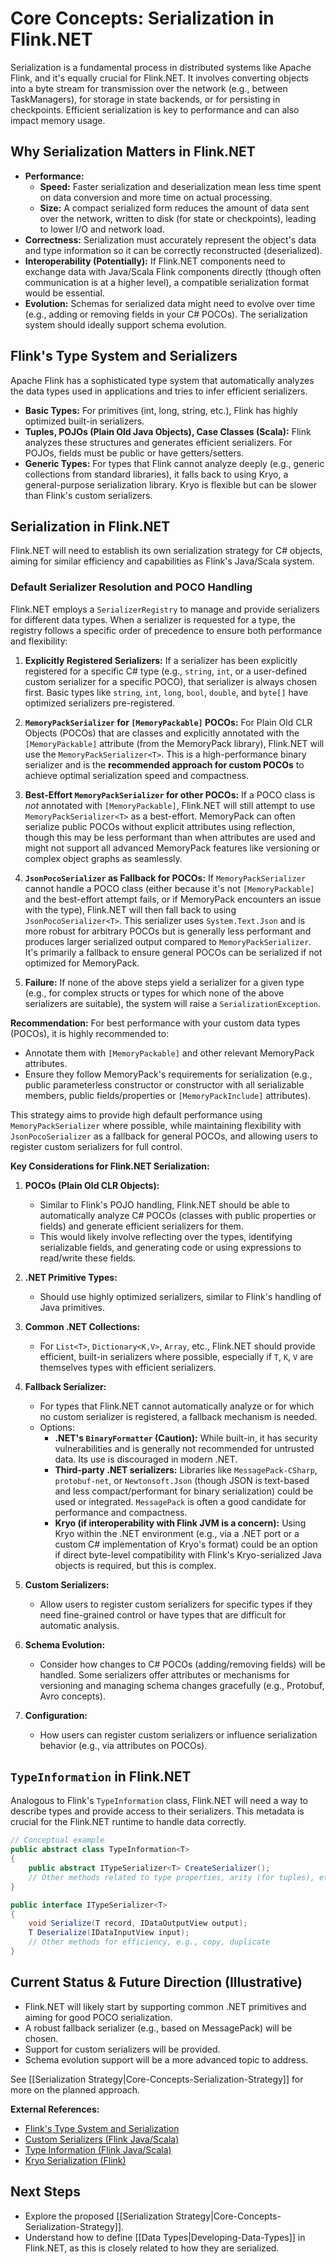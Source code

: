 # Core Concepts: Serialization in Flink.NET

Serialization is a fundamental process in distributed systems like Apache Flink, and it's equally crucial for Flink.NET. It involves converting objects into a byte stream for transmission over the network (e.g., between TaskManagers), for storage in state backends, or for persisting in checkpoints. Efficient serialization is key to performance and can also impact memory usage.

## Why Serialization Matters in Flink.NET

*   **Performance:**
    *   **Speed:** Faster serialization and deserialization mean less time spent on data conversion and more time on actual processing.
    *   **Size:** A compact serialized form reduces the amount of data sent over the network, written to disk (for state or checkpoints), leading to lower I/O and network load.
*   **Correctness:** Serialization must accurately represent the object's data and type information so it can be correctly reconstructed (deserialized).
*   **Interoperability (Potentially):** If Flink.NET components need to exchange data with Java/Scala Flink components directly (though often communication is at a higher level), a compatible serialization format would be essential.
*   **Evolution:** Schemas for serialized data might need to evolve over time (e.g., adding or removing fields in your C# POCOs). The serialization system should ideally support schema evolution.

## Flink's Type System and Serializers

Apache Flink has a sophisticated type system that automatically analyzes the data types used in applications and tries to infer efficient serializers.

*   **Basic Types:** For primitives (int, long, string, etc.), Flink has highly optimized built-in serializers.
*   **Tuples, POJOs (Plain Old Java Objects), Case Classes (Scala):** Flink analyzes these structures and generates efficient serializers. For POJOs, fields must be public or have getters/setters.
*   **Generic Types:** For types that Flink cannot analyze deeply (e.g., generic collections from standard libraries), it falls back to using Kryo, a general-purpose serialization library. Kryo is flexible but can be slower than Flink's custom serializers.

## Serialization in Flink.NET

Flink.NET will need to establish its own serialization strategy for C# objects, aiming for similar efficiency and capabilities as Flink's Java/Scala system.

### Default Serializer Resolution and POCO Handling

Flink.NET employs a `SerializerRegistry` to manage and provide serializers for different data types. When a serializer is requested for a type, the registry follows a specific order of precedence to ensure both performance and flexibility:

1.  **Explicitly Registered Serializers:** If a serializer has been explicitly registered for a specific C# type (e.g., `string`, `int`, or a user-defined custom serializer for a specific POCO), that serializer is always chosen first. Basic types like `string`, `int`, `long`, `bool`, `double`, and `byte[]` have optimized serializers pre-registered.

2.  **`MemoryPackSerializer` for `[MemoryPackable]` POCOs:** For Plain Old CLR Objects (POCOs) that are classes and explicitly annotated with the `[MemoryPackable]` attribute (from the MemoryPack library), Flink.NET will use the `MemoryPackSerializer<T>`. This is a high-performance binary serializer and is the **recommended approach for custom POCOs** to achieve optimal serialization speed and compactness.

3.  **Best-Effort `MemoryPackSerializer` for other POCOs:** If a POCO class is *not* annotated with `[MemoryPackable]`, Flink.NET will still attempt to use `MemoryPackSerializer<T>` as a best-effort. MemoryPack can often serialize public POCOs without explicit attributes using reflection, though this may be less performant than when attributes are used and might not support all advanced MemoryPack features like versioning or complex object graphs as seamlessly.

4.  **`JsonPocoSerializer` as Fallback for POCOs:** If `MemoryPackSerializer` cannot handle a POCO class (either because it's not `[MemoryPackable]` and the best-effort attempt fails, or if MemoryPack encounters an issue with the type), Flink.NET will then fall back to using `JsonPocoSerializer<T>`. This serializer uses `System.Text.Json` and is more robust for arbitrary POCOs but is generally less performant and produces larger serialized output compared to `MemoryPackSerializer`. It's primarily a fallback to ensure general POCOs can be serialized if not optimized for MemoryPack.

5.  **Failure:** If none of the above steps yield a serializer for a given type (e.g., for complex structs or types for which none of the above serializers are suitable), the system will raise a `SerializationException`.

**Recommendation:** For best performance with your custom data types (POCOs), it is highly recommended to:
*   Annotate them with `[MemoryPackable]` and other relevant MemoryPack attributes.
*   Ensure they follow MemoryPack's requirements for serialization (e.g., public parameterless constructor or constructor with all serializable members, public fields/properties or `[MemoryPackInclude]` attributes).

This strategy aims to provide high default performance using `MemoryPackSerializer` where possible, while maintaining flexibility with `JsonPocoSerializer` as a fallback for general POCOs, and allowing users to register custom serializers for full control.

**Key Considerations for Flink.NET Serialization:**

1.  **POCOs (Plain Old CLR Objects):**
    *   Similar to Flink's POJO handling, Flink.NET should be able to automatically analyze C# POCOs (classes with public properties or fields) and generate efficient serializers for them.
    *   This would likely involve reflecting over the types, identifying serializable fields, and generating code or using expressions to read/write these fields.

2.  **.NET Primitive Types:**
    *   Should use highly optimized serializers, similar to Flink's handling of Java primitives.

3.  **Common .NET Collections:**
    *   For `List<T>`, `Dictionary<K,V>`, `Array`, etc., Flink.NET should provide efficient, built-in serializers where possible, especially if `T`, `K`, `V` are themselves types with efficient serializers.

4.  **Fallback Serializer:**
    *   For types that Flink.NET cannot automatically analyze or for which no custom serializer is registered, a fallback mechanism is needed.
    *   Options:
        *   **.NET's `BinaryFormatter` (Caution):** While built-in, it has security vulnerabilities and is generally not recommended for untrusted data. Its use is discouraged in modern .NET.
        *   **Third-party .NET serializers:** Libraries like `MessagePack-CSharp`, `protobuf-net`, or `Newtonsoft.Json` (though JSON is text-based and less compact/performant for binary serialization) could be used or integrated. `MessagePack` is often a good candidate for performance and compactness.
        *   **Kryo (if interoperability with Flink JVM is a concern):** Using Kryo within the .NET environment (e.g., via a .NET port or a custom C# implementation of Kryo's format) could be an option if direct byte-level compatibility with Flink's Kryo-serialized Java objects is required, but this is complex.

5.  **Custom Serializers:**
    *   Allow users to register custom serializers for specific types if they need fine-grained control or have types that are difficult for automatic analysis.

6.  **Schema Evolution:**
    *   Consider how changes to C# POCOs (adding/removing fields) will be handled. Some serializers offer attributes or mechanisms for versioning and managing schema changes gracefully (e.g., Protobuf, Avro concepts).

7.  **Configuration:**
    *   How users can register custom serializers or influence serialization behavior (e.g., via attributes on POCOs).

## `TypeInformation` in Flink.NET

Analogous to Flink's `TypeInformation` class, Flink.NET will need a way to describe types and provide access to their serializers. This metadata is crucial for the Flink.NET runtime to handle data correctly.

```csharp
// Conceptual example
public abstract class TypeInformation<T>
{
    public abstract ITypeSerializer<T> CreateSerializer();
    // Other methods related to type properties, arity (for tuples), etc.
}

public interface ITypeSerializer<T>
{
    void Serialize(T record, IDataOutputView output);
    T Deserialize(IDataInputView input);
    // Other methods for efficiency, e.g., copy, duplicate
}
```

## Current Status & Future Direction (Illustrative)

*   Flink.NET will likely start by supporting common .NET primitives and aiming for good POCO serialization.
*   A robust fallback serializer (e.g., based on MessagePack) will be chosen.
*   Support for custom serializers will be provided.
*   Schema evolution support will be a more advanced topic to address.

See [[Serialization Strategy|Core-Concepts-Serialization-Strategy]] for more on the planned approach.

**External References:**

*   [Flink's Type System and Serialization](https://nightlies.apache.org/flink/flink-docs-stable/docs/dev/datastream/fault-tolerance/serialization/types_serialization/)
*   [Custom Serializers (Flink Java/Scala)](https://nightlies.apache.org/flink/flink-docs-stable/docs/dev/datastream/fault-tolerance/serialization/custom_serializers/)
*   [Type Information (Flink Java/Scala)](https://nightlies.apache.org/flink/flink-docs-stable/docs/dev/api_concepts/#type-information)
*   [Kryo Serialization (Flink)](https://nightlies.apache.org/flink/flink-docs-stable/docs/dev/datastream/fault-tolerance/serialization/kryo_serialization/)

## Next Steps

*   Explore the proposed [[Serialization Strategy|Core-Concepts-Serialization-Strategy]].
*   Understand how to define [[Data Types|Developing-Data-Types]] in Flink.NET, as this is closely related to how they are serialized.
